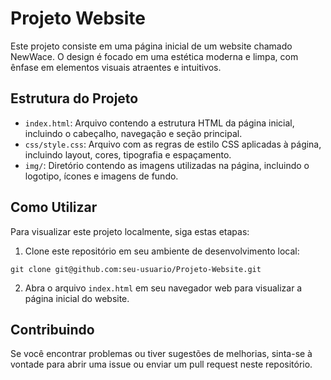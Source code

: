 <h1>Projeto Website</h1>
<p>Este projeto consiste em uma página inicial de um website chamado NewWace. O design é focado em uma estética moderna e limpa, com ênfase em elementos visuais atraentes e intuitivos.</p>
<h2>Estrutura do Projeto</h2>
<ul>
  <li><code>index.html</code>: Arquivo contendo a estrutura HTML da página inicial, incluindo o cabeçalho, navegação e seção principal.</li>
  <li><code>css/style.css</code>: Arquivo com as regras de estilo CSS aplicadas à página, incluindo layout, cores, tipografia e espaçamento.</li>
  <li><code>img/</code>: Diretório contendo as imagens utilizadas na página, incluindo o logotipo, ícones e imagens de fundo.</li>
</ul>
<h2>Como Utilizar</h2>
<p>Para visualizar este projeto localmente, siga estas etapas:</p>
<ol>
  <li>Clone este repositório em seu ambiente de desenvolvimento local:</li>
</ol>
<pre><code>git clone git@github.com:seu-usuario/Projeto-Website.git</code></pre>
<ol start="2">
  <li>Abra o arquivo <code>index.html</code> em seu navegador web para visualizar a página inicial do website.</li>
</ol>
<h2>Contribuindo</h2>
<p>Se você encontrar problemas ou tiver sugestões de melhorias, sinta-se à vontade para abrir uma issue ou enviar um pull request neste repositório.</p>
